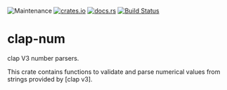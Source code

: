 ![Maintenance](https://img.shields.io/badge/maintenance-as--is-yellow.svg)
[![crates.io](https://img.shields.io/crates/v/clap-num.svg)](https://crates.io/crates/clap-num)
[![docs.rs](https://docs.rs/clap-num/badge.svg)](https://docs.rs/clap-num/)
[![Build Status](https://travis-ci.org/newAM/clap-num.svg?branch=master)](https://travis-ci.com/newAM/lclap-num)

# clap-num

clap V3 number parsers.

This crate contains functions to validate and parse numerical values from
strings provided by [clap v3].

[clap]: https://github.com/clap-rs/clap
